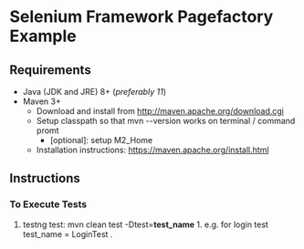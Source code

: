 # Selenium Framework Pagefactory Example

## Requirements

* Java (JDK and JRE) 8+ (_preferably 11_)
* Maven 3+
  * Download and install from <http://maven.apache.org/download.cgi>
  * Setup classpath so that mvn --version works on terminal / command promt
    * [optional]: setup M2_Home
  * Installation instructions: <https://maven.apache.org/install.html>


## Instructions

### To Execute Tests

  1. testng test: mvn clean test -Dtest=**test_name**
    1. e.g. for login test test_name = LoginTest
.
